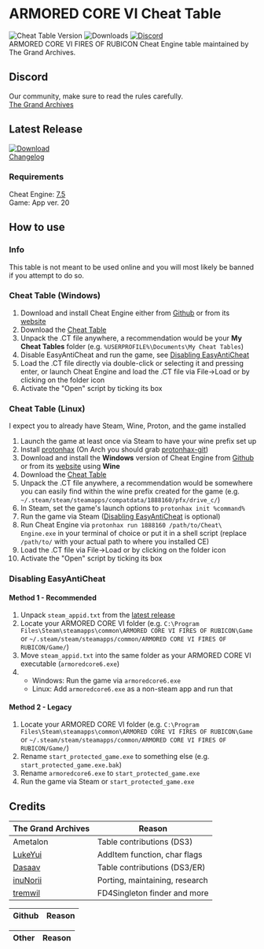 # ARMORED CORE VI Cheat Table

![Cheat Table Version](https://img.shields.io/github/v/release/The-Grand-Archives/ARMORED-CORE-VI-CT-TGA?include_prereleases&label=Cheat%20Table&sort=semver&logo=github)
![Downloads](https://img.shields.io/github/downloads/The-Grand-Archives/ARMORED-CORE-VI-CT-TGA/total?label=Downloads&logo=github)
[![Discord](https://img.shields.io/discord/334557263203401729?label=Discord&logo=discord)](https://discord.io/the-grand-archives)  
ARMORED CORE VI FIRES OF RUBICON Cheat Engine table maintained by The Grand Archives. 

## Discord

Our community, make sure to read the rules carefully.  
[The Grand Archives](https://discord.io/the-grand-archives)

## Latest Release

[![Download](https://img.shields.io/badge/dynamic/json.svg?label=download&url=https://api.github.com/repos/The-Grand-Archives/ARMORED-CORE-VI-CT-TGA/releases/latest&query=$.assets[0].name&style=for-the-badge)](https://github.com/The-Grand-Archives/ARMORED-CORE-VI-CT-TGA/releases/latest)  
[Changelog](/CHANGELOG.md)

### Requirements

Cheat Engine: [7.5](https://github.com/cheat-engine/cheat-engine/releases)  
Game: App ver. 20

## How to use

### Info

This table is not meant to be used online and you will most likely be banned if you attempt to do so.

### Cheat Table (Windows)

1. Download and install Cheat Engine either from [Github](https://github.com/cheat-engine/cheat-engine/releases) or from its [website](https://cheatengine.org/)
2. Download the [Cheat Table](https://github.com/inuNorii/Armored-Core-VI/releases)
3. Unpack the .CT file anywhere, a recommendation would be your **My Cheat Tables** folder (e.g. `%USERPROFILE%\Documents\My Cheat Tables`)
4. Disable EasyAntiCheat and run the game, see [Disabling EasyAntiCheat](#disabling-easyanticheat)
5. Load the .CT file directly via double-click or selecting it and pressing enter, or launch Cheat Engine and load the .CT file via File->Load or by clicking on the folder icon
6. Activate the "Open" script by ticking its box

### Cheat Table (Linux)

I expect you to already have Steam, Wine, Proton, and the game installed

1. Launch the game at least once via Steam to have your wine prefix set up
2. Install [protonhax](https://github.com/jcnils/protonhax) (On Arch you should grab [protonhax-git](https://aur.archlinux.org/packages/protonhax-git))
3. Download and install the **Windows** version of Cheat Engine from [Github](https://github.com/cheat-engine/cheat-engine/releases) or from its [website](https://cheatengine.org/) using **Wine**
4. Download the [Cheat Table](https://github.com/The-Grand-Archives/ARMORED-CORE-VI-CT-TGA/releases)
5. Unpack the .CT file anywhere, a recommendation would be somewhere you can easily find within the wine prefix created for the game (e.g. `~/.steam/steam/steamapps/compatdata/1888160/pfx/drive_c/`)
6. In Steam, set the game's launch options to `protonhax init %command%`
7. Run the game via Steam ([Disabling EasyAntiCheat](#disabling-easyanticheat) is optional)
8. Run Cheat Engine via `protonhax run 1888160 /path/to/Cheat\ Engine.exe` in your terminal of choice or put it in a shell script (replace `/path/to/` with your actual path to where you installed CE)
9. Load the .CT file via File->Load or by clicking on the folder icon
10. Activate the "Open" script by ticking its box

### Disabling EasyAntiCheat

#### Method 1 - Recommended

1. Unpack `steam_appid.txt` from the [latest release](https://github.com/The-Grand-Archives/ARMORED-CORE-VI-CT-TGA/releases/latest)
2. Locate your ARMORED CORE VI folder (e.g. `C:\Program Files\Steam\steamapps\common\ARMORED CORE VI FIRES OF RUBICON\Game` or `~/.steam/steam/steamapps/common/ARMORED CORE VI FIRES OF RUBICON/Game/`)
3. Move `steam_appid.txt` into the same folder as your ARMORED CORE VI executable (`armoredcore6.exe`)
4.
   - Windows: Run the game via `armoredcore6.exe`
   - Linux: Add `armoredcore6.exe` as a non-steam app and run that

#### Method 2 - Legacy

1. Locate your ARMORED CORE VI folder (e.g. `C:\Program Files\Steam\steamapps\common\ARMORED CORE VI FIRES OF RUBICON\Game` or `~/.steam/steam/steamapps/common/ARMORED CORE VI FIRES OF RUBICON/Game/`)
2. Rename `start_protected_game.exe` to something else (e.g. `start_protected_game.exe.bak`)
3. Rename `armoredcore6.exe` to `start_protected_game.exe`
4. Run the game via Steam or `start_protected_game.exe`

## Credits

The Grand Archives | Reason
------------- | ---------------------
Ametalon | Table contributions (DS3)
[LukeYui](https://github.com/LukeYui) | AddItem function, char flags
[Dasaav](https://github.com/Dasaav-dsv) | Table contributions (DS3/ER)
[inuNorii](https://github.com/inuNorii) | Porting, maintaining, research
[tremwil](https://github.com/tremwil/) | FD4Singleton finder and more

Github | Reason
------------- | ---------------------

Other | Reason
------------- | ---------------------
